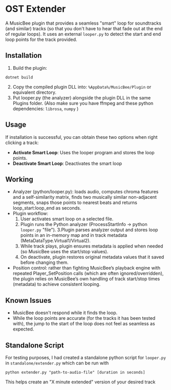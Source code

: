 # OST Extender

A MusicBee plugin that provides a seamless "smart" loop for soundtracks (and similar) tracks (so that you don't have to hear that fade out at the end of regular loops).
It uses an external `looper.py` to detect the start and end loop points for the track provided.

## Installation
1. Build the plugin:
  ```
  dotnet build
```
2. Copy the compiled plugin DLL into: `%AppData%/MusicBee/Plugin` or equivalent directory.
3. Put looper.py (the analyzer) alongside the plugin DLL in the same Plugins folder. (Also make sure you have ffmpeg and these python dependencies: `librosa`, `numpy` )

## Usage
If installation is successful, you can obtain these two options when right clicking a track:
- **Activate Smart Loop**: Uses the looper program and stores the loop points.
- **Deactivate Smart Loop**: Deactivates the smart loop

## Working
- Analyzer (python/looper.py): loads audio, computes chroma features and a self-similarity matrix, finds two musically similar non-adjacent segments, snaps those points to nearest beats and returns loop_start:loop_end as seconds.
- Plugin workflow:
    1. User activates smart loop on a selected file.
    2. Plugin runs the Python analyzer (ProcessStartInfo → python `looper.py` "file").
    3.Plugin parses analyzer output and stores loop points in an in-memory map and in track metadata (MetaDataType.Virtual1/Virtual2).
    4. While track plays, plugin ensures metadata is applied when needed (so MusicBee uses the start/stop values).
    5. On deactivate, plugin restores original metadata values that it saved before changing them.
- Position control: rather than fighting MusicBee’s playback engine with repeated Player_SetPosition calls (which are often ignored/overridden), the plugin relies on MusicBee’s own handling of track start/stop times (metadata) to achieve consistent looping.

## Known Issues 
- MusicBee doesn't respond while it finds the loop.
- While the loop points are accurate (for the tracks it has been tested with), the jump to the start of the loop does not feel as seamless as expected.

## Standalone Script
For testing purposes, I had created a standalone python script for `looper.py` in `standalone/extender.py` which can be run with
```
python extender.py "path-to-audio-file" [duration in seconds]
```
This helps create an "X minute extended" version of your desired track

